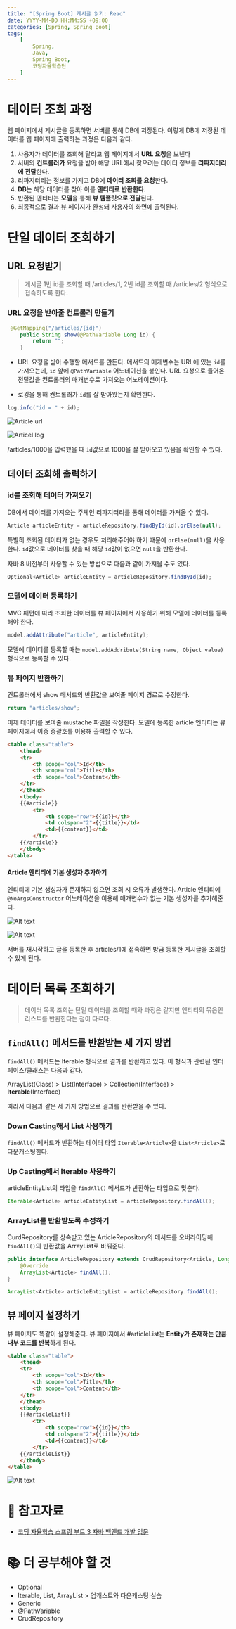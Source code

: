 ```yaml
---
title: "[Spring Boot] 게시글 읽기: Read"
date: YYYY-MM-DD HH:MM:SS +09:00
categories: [Spring, Spring Boot]
tags:
    [
        Spring,
        Java,
        Spring Boot,
        코딩자율학습단
    ]
---
```

# 데이터 조회 과정
웹 페이지에서 게시글을 등록하면 서버를 통해 DB에 저장된다. 이렇게 DB에 저장된 데이터를 웹 페이지에 출력하는 과정은 다음과 같다.

1. 사용자가 데이터를 조회해 달라고 웹 페이지에서 **URL 요청**을 보낸다
2. 서버의 **컨트롤러가** 요청을 받아 해당 URL에서 찾으려는 데이터 정보를 **리파지터리에 전달**한다.
3. 리파지터리는 정보를 가지고 DB에 **데이터 조회를 요청**한다.
4. **DB**는 해당 데이터를 찾아 이를 **엔티티로 반환한다**.
5. 반환된 엔티티는 **모델**을 통해 **뷰 템플릿으로 전달**된다.
6. 최종적으로 결과 뷰 페이지가 완성돼 사용자의 화면에 출력된다.

# 단일 데이터 조회하기
## URL 요청받기
> 게시글 1번 id를 조회할 때 /articles/1, 2번 id를 조회할 때 /articles/2 형식으로 접속하도록 한다.

### URL 요청을 받아줄 컨트롤러 만들기

```java
 @GetMapping("/articles/{id}")
    public String show(@PathVariable Long id) {
        return "";
    }
```

* URL 요청을 받아 수행할 메서드를 만든다. 메서드의 매개변수는 URL에 있는 `id`를 가져오는데, `id` 앞에 `@PathVariable` 어노테이션을 붙인다. URL 요청으로 들어온 전달값을 컨트롤러의 매개변수로 가져오는 어노테이션이다.

* 로깅을 통해 컨트롤러가 `id`를 잘 받아왔는지 확인한다.

```java
log.info("id = " + id);
```

![Article url](/assets/img/posts/2024-01-12-3.png)

![Articel log](/assets/img/posts/2024-01-12-4.png)

/articles/1000을 입력했을 때 `id`값으로 1000을 잘 받아오고 있음을 확인할 수 있다.

## 데이터 조회해 출력하기
### id를 조회해 데이터 가져오기

DB에서 데이터를 가져오는 주체인 리파지터리를 통해 데이터를 가져올 수 있다.

```java
Article articleEntity = articleRepository.findById(id).orElse(null);
```

특별히 조회된 데이터가 없는 경우도 처리해주어야 하기 때문에 `orElse(null)`을 사용한다. `id`값으로 데이터를 찾을 때 해당 `id`값이 없으면 `null`을 반환한다.

자바 8 버전부터 사용할 수 있는 방법으로 다음과 같이 가져올 수도 있다.

```java
Optional<Article> articleEntity = articleRepository.findById(id);
```

### 모델에 데이터 등록하기

MVC 패턴에 따라 조회한 데이터를 뷰 페이지에서 사용하기 위해 모델에 데이터를 등록해야 한다.

```java
model.addAttribute("article", articleEntity);
```

모델에 데이터를 등록할 때는 `model.addAddribute(String name, Object value)` 형식으로 등록할 수 있다.

### 뷰 페이지 반환하기

컨트롤러에서 show 메서드의 반환값을 보여줄 페이지 경로로 수정한다.

```java
return "articles/show";
```

이제 데이터를 보여줄 mustache 파일을 작성한다. 모델에 등록한 article 엔티티는 뷰 페이지에서 이중 중괄호를 이용해 출력할 수 있다.

~~~html
<table class="table">
    <thead>
    <tr>
        <th scope="col">Id</th>
        <th scope="col">Title</th>
        <th scope="col">Content</th>
    </tr>
    </thead>
    <tbody>
    {{#article}}
        <tr>
            <th scope="row">{{id}}</th>
            <td colspan="2">{{title}}</td>
            <td>{{content}}</td>
        </tr>
    {{/article}}
    </tbody>
</table>
~~~

#### Article 엔티티에 기본 생성자 추가하기
엔티티에 기본 생성자가 존재하지 않으면 조회 시 오류가 발생한다. Article 엔티티에 `@NoArgsConstructor` 어노테이션을 이용해 매개변수가 없는 기본 생성자를 추가해준다.

![Alt text](/assets/img/posts/2024-01-12-5.png)

![Alt text](/assets/img/posts/2024-01-12-6.png)

서버를 재시작하고 글을 등록한 후 articles/1에 접속하면 방금 등록한 게시글을 조회할 수 있게 된다.

# 데이터 목록 조회하기
> 데이터 목록 조회는 단일 데이터를 조회할 때와 과정은 같지만 엔티티의 묶음인 리스트를 반환한다는 점이 다르다.

## `findAll()` 메서드를 반환받는 세 가지 방법

`findAll()` 메서드는 Iterable 형식으로 결과를 반환하고 있다. 이 형식과 관련된 인터페이스/클래스는 다음과 같다.

ArrayList(Class) > List(Interface) > Collection(Interface) > **Iterable**(Interface)

따라서 다음과 같은 세 가지 방법으로 결과를 반환받을 수 있다.

### Down Casting해서 List 사용하기

`findAll()` 메서드가 반환하는 데이터 타입 `Iterable<Article>`을 `List<Article>`로 다운캐스팅한다.

### Up Casting해서 Iterable 사용하기

articleEntityList의 타입을 `findAll()` 메서드가 반환하는 타입으로 맞춘다.

```java
Iterable<Article> articleEntityList = articleRepository.findAll();
```

### ArrayList를 반환받도록 수정하기

CurdRepository를 상속받고 있는 ArticleRepository의 메서드를 오버라이딩해 `findAll()`의 반환값을 ArrayList로 바꿔준다.

```java
public interface ArticleRepository extends CrudRepository<Article, Long> {
    @Override
    ArrayList<Article> findAll();
}
```

```java
ArrayList<Article> articleEntityList = articleRepository.findAll();
```

## 뷰 페이지 설정하기

뷰 페이지도 똑같이 설정해준다. 뷰 페이지에서 #articleList는 **Entity가 존재하는 만큼 내부 코드를 반복**하게 된다.

~~~html
<table class="table">
    <thead>
    <tr>
        <th scope="col">Id</th>
        <th scope="col">Title</th>
        <th scope="col">Content</th>
    </tr>
    </thead>
    <tbody>
    {{#articleList}}
        <tr>
            <th scope="row">{{id}}</th>
            <td colspan="2">{{title}}</td>
            <td>{{content}}</td>
        </tr>
    {{/articleList}}
    </tbody>
</table>
~~~

![Alt text](/assets/img/posts/2024-01-12-7.png)

# 🔗 참고자료
* [코딩 자율학습 스프링 부트 3 자바 백엔드 개발 입문](https://www.gilbut.co.kr/book/view?bookcode=BN003778)

# 📚 더 공부해야 할 것
* Optional
* Iterable, List, ArrayList > 업캐스트와 다운캐스팅 실습
* Generic
* @PathVariable
* CrudRepository